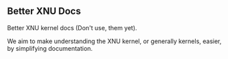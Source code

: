 ## Better XNU Docs
Better XNU kernel docs (Don't use, them yet).

We aim to make understanding the XNU kernel, or generally kernels, easier, by simplifying documentation.

